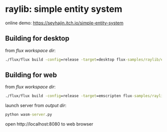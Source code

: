 # raylib: simple entity system

online demo: https://seyhajin.itch.io/simple-entity-system

## Building for desktop

from *flux workspace dir*:
```cmd
./flux/flux build -config=release -target=desktop flux-samples/raylib/entity-system
```

## Building for web

from *flux workspace dir*:
```cmd
./flux/flux build -config=release -target=emscripten flux-samples/raylib/entity-system
```

launch server from *output dir*:
```cmd
python wasm-server.py
```
 open http://localhost:8080 to web browser


